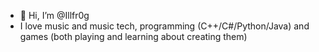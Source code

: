 - 👋 Hi, I’m @Illfr0g
- I love music and music tech, programming (C++/C#/Python/Java) and games (both playing and learning about creating them)

<!---
Illfr0g/Illfr0g is a ✨ special ✨ repository because its `README.md` (this file) appears on your GitHub profile.
You can click the Preview link to take a look at your changes.
--->
